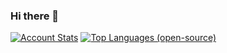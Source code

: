 ### Hi there 👋

[![Account Stats](https://github-readme-stats-fork.vercel.app/api?username=nagyzekkyandras&count_private=true&show_icons=true&theme=dracula)](https://github.com/nagyzekkyandras)
[![Top Languages (open-source)](https://github-readme-stats-fork.vercel.app/api/top-langs/?username=nagyzekkyandras&theme=dracula)](https://github.com/nagyzekkyandras)

<!--
**NAndras95/NAndras95** is a ✨ _special_ ✨ repository because its `README.md` (this file) appears on your GitHub profile.

Here are some ideas to get you started:

- 🔭 I’m currently working on ...
- 🌱 I’m currently learning ...
- 👯 I’m looking to collaborate on ...
- 🤔 I’m looking for help with ...
- 💬 Ask me about ...
- 📫 How to reach me: ...
- 😄 Pronouns: ...
- ⚡ Fun fact: ...
-->
